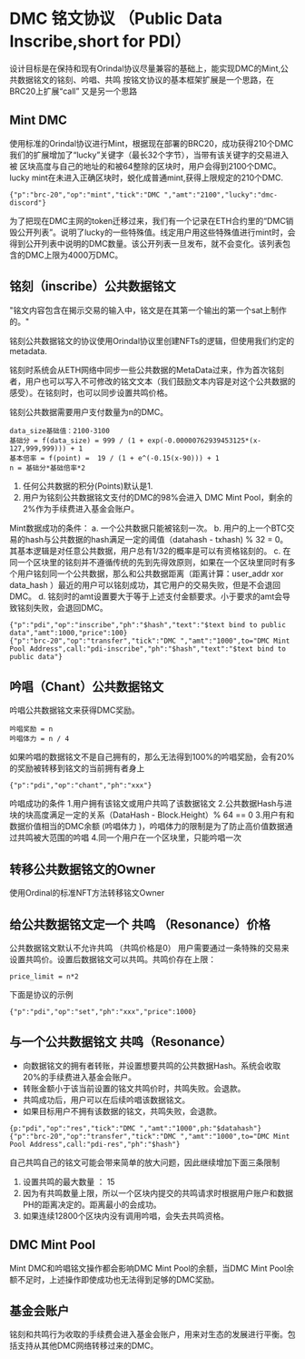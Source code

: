 # DMC 铭文协议 （Public Data Inscribe,short for PDI）
设计目标是在保持和现有Orindal协议尽量兼容的基础上，能实现DMC的Mint,公共数据铭文的铭刻、吟唱、共鸣
按铭文协议的基本框架扩展是一个思路，在BRC20上扩展“call” 又是另一个思路

## Mint DMC
使用标准的Orindal协议进行Mint，根据现在部署的BRC20，成功获得210个DMC
我们的扩展增加了“lucky”关键字（最长32个字节），当带有该关键字的交易进入被 区块高度与自己的地址的和被64整除的区块时，用户会得到2100个DMC。lucky mint在未进入正确区块时，蜕化成普通mint,获得上限规定的210个DMC.

```
{"p":"brc-20","op":"mint","tick":"DMC ","amt":"2100","lucky":"dmc-discord"}
```

为了把现在DMC主网的token迁移过来，我们有一个记录在ETH合约里的“DMC销毁公开列表”。说明了lucky的一些特殊值。线定用户用这些特殊值进行mint时，会得到公开列表中说明的DMC数量。该公开列表一旦发布，就不会变化。该列表包含的DMC上限为4000万DMC。

## 铭刻（inscribe）公共数据铭文
"铭文内容包含在揭示交易的输入中，铭文是在其第一个输出的第一个sat上制作的。" 

铭刻公共数据铭文的协议使用Orindal协议里创建NFTs的逻辑，但使用我们约定的metadata.

铭刻时系统会从ETH网络中同步一些公共数据的MetaData过来，作为首次铭刻者，用户也可以写入不可修改的铭文文本（我们鼓励文本内容是对这个公共数据的感受）。在铭刻时，也可以同步设置共鸣价格。

铭刻公共数据需要用户支付数量为n的DMC。
```
data_size基础值：2100-3100
基础分 = f(data_size) = 999 / (1 + exp(-0.00000762939453125*(x-127,999,999))) + 1
基本倍率 = f(point) =  19 / (1 + e^(-0.15(x-90))) + 1
n = 基础分*基础倍率*2
```
1. 任何公共数据的积分(Points)默认是1.
2. 用户为铭刻公共数据铭文支付的DMC的98%会进入 DMC Mint Pool，剩余的2%作为手续费进入基金会账户。

Mint数据成功的条件：
a. 一个公共数据只能被铭刻一次。
b. 用户的上一个BTC交易的hash与公共数据的hash满足一定的阈值（datahash - txhash) % 32 = 0。其基本逻辑是对任意公共数据，用户总有1/32的概率是可以有资格铭刻的。
c. 在同一个区块里的铭刻并不遵循传统的先到先得效原则，如果在一个区块里同时有多个用户铭刻同一个公共数据，那么和公共数据距离（距离计算：user_addr xor data_hash ）最近的用户可以铭刻成功，其它用户的交易失败，但是不会退回DMC。
d. 铭刻时的amt设置要大于等于上述支付金额要求。小于要求的amt会导致铭刻失败，会退回DMC。

```
{"p":"pdi","op":"inscribe","ph":"$hash","text":"$text bind to public data","amt":1000,"price":100}
{"p":"brc-20","op":"transfer","tick":"DMC ","amt":"1000",to="DMC Mint Pool Address",call:"pdi-inscribe","ph":"$hash","text":"$text bind to public data"}
```
## 吟唱（Chant）公共数据铭文
吟唱公共数据铭文来获得DMC奖励。
```
吟唱奖励 = n
吟唱体力 = n / 4
```

如果吟唱的数据铭文不是自己拥有的，那么无法得到100%的吟唱奖励，会有20%的奖励被转移到铭文的当前拥有者身上
```
{"p":"pdi","op":"chant","ph":"xxx"}

```
吟唱成功的条件
    1.用户拥有该铭文或用户共鸣了该数据铭文
    2.公共数据Hash与进块的块高度满足一定的关系（DataHash - Block.Height）% 64 == 0
    3.用户有和数据价值相当的DMC余额 (吟唱体力 )，吟唱体力的限制是为了防止高价值数据通过共鸣被大范围的吟唱
    4.同一个用户在一个区块里，只能吟唱一次

## 转移公共数据铭文的Owner
使用Ordinal的标准NFT方法转移铭文Owner

## 给公共数据铭文定一个 共鸣 （Resonance）价格
公共数据铭文默认不允许共鸣 （共鸣价格是0）
用户需要通过一条特殊的交易来设置共鸣价。设置后数据铭文可以共鸣。共鸣价存在上限：
```
price_limit = n*2
```
下面是协议的示例
```
{"p":"pdi","op":"set","ph":"xxx","price":1000}
```


## 与一个公共数据铭文 共鸣（Resonance）
- 向数据铭文的拥有者转账，并设置想要共鸣的公共数据Hash。系统会收取20%的手续费进入基金会账户。
- 转账金额小于该当前设置的铭文共鸣价时，共鸣失败。会退款。
- 共鸣成功后，用户可以在后续吟唱该数据铭文。
- 如果目标用户不拥有该数据的铭文，共鸣失败，会退款。
```
{p:"pdi","op":"res","tick":"DMC ","amt":"1000",ph:"$datahash"}
{"p":"brc-20","op":"transfer","tick":"DMC ","amt":"1000",to="DMC Mint Pool Address",call:"pdi-res","ph":"$hash"}
```
自己共鸣自己的铭文可能会带来简单的放大问题，因此继续增加下面三条限制
1. 设置共鸣的最大数量 ： 15
2. 因为有共鸣数量上限，所以一个区块内提交的共鸣请求时根据用户账户和数据PH的距离决定的。距离最小的会成功。
3. 如果连续12800个区块内没有调用吟唱，会失去共鸣资格。

## DMC Mint Pool
Mint DMC和吟唱铭文操作都会影响DMC Mint Pool的余额，当DMC Mint Pool余额不足时，上述操作即使成功也无法得到足够的DMC奖励。

## 基金会账户
铭刻和共鸣行为收取的手续费会进入基金会账户，用来对生态的发展进行平衡。包括支持从其他DMC网络转移过来的DMC。

